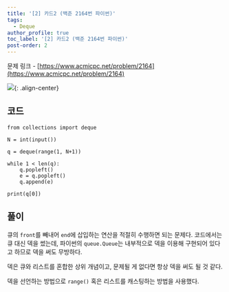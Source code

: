 ```yaml
---
title: '[2] 카드2 (백준 2164번 파이썬)'
tags:
  - Deque
author_profile: true
toc_label: '[2] 카드2 (백준 2164번 파이썬)'
post-order: 2
---
```


문제 링크 - [https://www.acmicpc.net/problem/2164](https://www.acmicpc.net/problem/2164)

![](https://drive.google.com/uc?export=view&id=129hGBAmrsPMximygan0LlYz6k76ac4mb){: .align-center}

## 코드
```python::lineons
from collections import deque

N = int(input())

q = deque(range(1, N+1))

while 1 < len(q):
    q.popleft()
    e = q.popleft()
    q.append(e)

print(q[0])
```

## 풀이
큐의 `front`를 빼내어 `end`에 삽입하는 연산을 적절히 수행하면 되는 문제다. 코드에서는 큐 대신 덱을 썼는데, 파이썬의 `queue.Queue`는 내부적으로 덱을 이용해 구현되어 있다고 하므로 덱을 써도 무방하다.

덱은 큐와 리스트를 혼합한 상위 개념이고, 문제될 게 없다면 항상 덱을 써도 될 것 같다.

덱을 선언하는 방법으로 `range()` 혹은 리스트를 캐스팅하는 방법을 사용했다.
